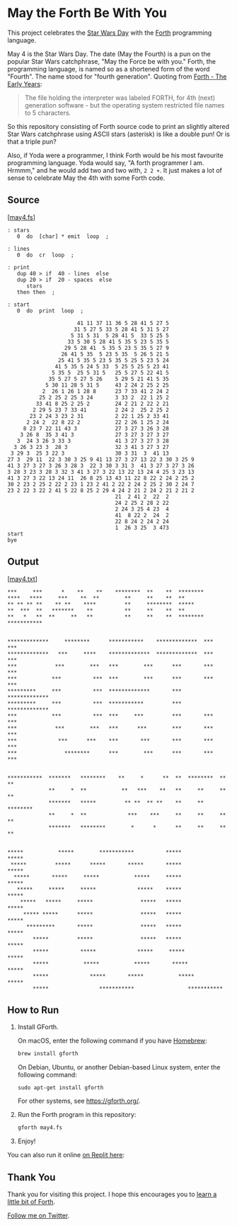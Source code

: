 May the Forth Be With You
=========================

This project celebrates the [Star Wars Day] with the [Forth]
programming language.

May 4 is the Star Wars Day. The date (May the Fourth) is a pun on the
popular Star Wars catchphrase, "May the Force be with you." Forth, the
programming language, is named so as a shortened form of the word
"Fourth". The name stood for "fourth generation". Quoting from
[Forth - The Early Years][hopl]:

> The file holding the interpreter was labeled FORTH, for 4th (next)
> generation software - but the operating system restricted file names
> to 5 characters.

So this repository consisting of Forth source code to print an
slightly altered Star Wars catchphrase using ASCII stars (asterisk) is
like a double pun! Or is that a triple pun?

Also, if Yoda were a programmer, I think Forth would be his most
favourite programming language. Yoda would say, "A forth programmer I
am. Hrmmm," and he would add two and two with, `2 2 +`. It just makes
a lot of sense to celebrate May the 4th with some Forth code.

[Star Wars Day]: https://en.wikipedia.org/wiki/Star_Wars_Day
[Forth]: https://en.wikipedia.org/wiki/Forth_(programming_language)
[hopl]: https://web.archive.org/web/20060615025259/http://www.colorforth.com/HOPL.html


Source
------

[[may4.fs](may4.fs)]

```forth
: stars
   0  do  [char] * emit  loop  ;

: lines
   0  do  cr  loop  ;

: print
   dup 40 > if  40 - lines  else
   dup 20 > if  20 - spaces  else
      stars
   then then  ;

: start
   0  do  print  loop  ;

                      41 11 37 11 36 5 28 41 5 27 5
                     31 5 27 5 33 5 28 41 5 31 5 27
                    5 31 5 31  5 28 41 5  33 5 25 5
                   33 5 30 5 28 41 5 35 5 23 5 35 5
                  29 5 28 41  5 35 5 23 5 35 5 27 9
                 26 41 5 35  5 23 5 35  5 26 5 21 5
                25 41 5 35 5 23 5 35 5 25 5 23 5 24
               41 5 35 5 24 5 33  5 25 5 25 5 23 41
              5 35 5  25 5 31 5   25 5 27 5 22 41 5
             35 5 27 5 27 5 26    5 29 5 21 41 5 35
            5 30 11 28 5 31 5     43 2 24 2 25 2 25
           2  26 1 26 1 28 8      23 7 33 41 2 24 2
          25 2 25 2 25 3 24       3 33 2  22 1 25 2
         33 41 8 25 2 25 2        24 2 21 2 22 2 21
        2 29 5 23 7 33 41         2 24 2  25 2 25 2
       23 2 24 3 23 2 31          2 22 1 25 2 33 41
      2 24 2  22 8 22 2           22 2 26 1 25 2 24
     8 23 7 22 11 43 3            27 3 27 3 26 3 28
    3 26 8  35 3 41 3             27 3 27 3 27 3 27
   3  24 3 26 3 33 3              41 3 27 3 27 3 28
  3 26 3 23 3  28 3               32 3 41 3 27 3 27
 3 29 3  25 3 22 3                30 3 31  3  41 13
27 3  29 11  22 3 30 3 25 9 41 13 27 3 27 13 22 3 30 3 25 9
41 3 27 3 27 3 26 3 28 3  22 3 30 3 31 3  41 3 27 3 27 3 26
3 28 3 23 3 28 3 32 3 41 3 27 3 22 13 22 13 24 4 25 3 23 13
41 3 27 3 22 13 24 11  26 8 25 13 43 11 22 8 22 2 24 2 25 2
30 2 23 2 25 2 22 2 23 1 23 2 41 2 22 2 24 2 25 2 30 2 24 7
23 2 22 3 22 2 41 5 22 8 25 2 29 4 24 2 21 2 24 2 21 2 21 2
                                  21  2 41 2  22  2
                                  24 2 25 2 28 2 22
                                  2 24 3 25 4 23  4
                                  41  8 22 2  24  2
                                  22 8 24 2 24 2 24
                                  1  26 3 25  3 473
start
bye
```


Output
------

[[may4.txt](may4.txt)]

```
***     ***      *    **    **    ********  **    **  ********
****   ****     ***    **  **        **     **    **  **
** ** ** **    ** **    ****         **     ********  *****
**  ***  **   *******    **          **     **    **  **
**   *   **  **     **   **          **     **    **  ********  ***********


*************     ********      ***********    *************  ***       ***
*************   ***     ****    *************  *************  ***       ***
***            ***        ***   ***        ***      ***       ***       ***
***           ***          ***  ***        ***      ***       ***       ***
*********     ***          ***  *************       ***       *************
*********     ***          ***  ***********         ***       *************
***           ***          ***  ***     ***         ***       ***       ***
***            ***        ***   ***      ***        ***       ***       ***
***             ***      ***    ***       ***       ***       ***       ***
***               ********      ***        ***      ***       ***       ***


***********  *******   ********    **     *      **  **  ********  **    **
             **     *  **           **   ***    **   **     **     **    **
             *******   *****         ** **  ** **    **     **     ********
             **     *  **             ***    ***     **     **     **    **
             *******   ********        *      *      **     **     **    **


*****           *****        ***********          *****               *****
 *****         *****      *****       *****       *****               *****
  *****       *****     *****           *****     *****               *****
   *****     *****     *****             *****    *****               *****
    *****   *****     *****               *****   *****               *****
     ***** *****      *****               *****   *****               *****
      *********       *****               *****   *****               *****
        *****         *****               *****   *****               *****
        *****          *****             *****     *****             *****
        *****           *****           *****       *****           *****
        *****             *****       *****           *****       *****
        *****                ***********                 ***********
```


How to Run
----------

 1. Install GForth.

    On macOS, enter the following command if you have [Homebrew]:

    ```sh
    brew install gforth
    ```

    On Debian, Ubuntu, or another Debian-based Linux system, enter the
    following command:

    ```
    sudo apt-get install gforth
    ```

    For other systems, see <https://gforth.org/>.

 2. Run the Forth program in this repository:

    ```sh
    gforth may4.fs
    ```

 3. Enjoy!

[Homebrew]: https://brew.sh/

You can also run it online [on Replit here][Replit]:

[Replit]: https://replit.com/@susam/MayTheForthBeWithYou


Thank You
---------

Thank you for visiting this project. I hope this encourages you to
[learn a little bit of Forth][Starting Forth].

[Follow me on Twitter][Twitter].

[Starting Forth]: https://www.forth.com/starting-forth/
[Twitter]: https://twitter.com/intent/follow?screen_name=susam
